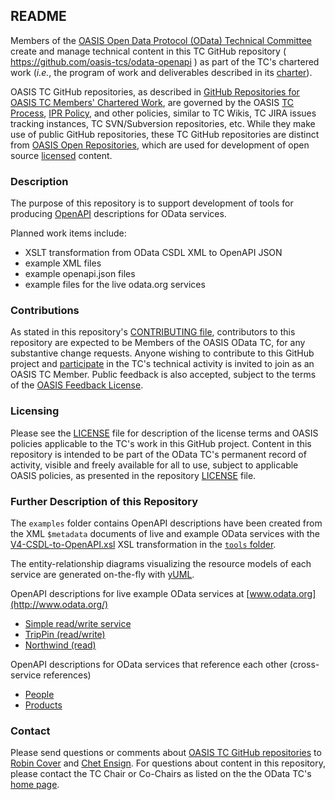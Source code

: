<div>
<h2>README</h2>

<p>Members of the <a href="https://www.oasis-open.org/committees/odata/">OASIS Open Data Protocol (OData) Technical Committee</a> create and manage technical content in this TC GitHub repository ( <a href="https://github.com/oasis-tcs/odata-openapi">https://github.com/oasis-tcs/odata-openapi</a> ) as part of the TC's chartered work (<i>i.e.</i>, the program of work and deliverables described in its <a href="https://www.oasis-open.org/committees/odata/charter.php">charter</a>).</p>

<p>OASIS TC GitHub repositories, as described in <a href="https://www.oasis-open.org/resources/tcadmin/github-repositories-for-oasis-tc-members-chartered-work">GitHub Repositories for OASIS TC Members' Chartered Work</a>, are governed by the OASIS <a href="https://www.oasis-open.org/policies-guidelines/tc-process">TC Process</a>, <a href="https://www.oasis-open.org/policies-guidelines/ipr">IPR Policy</a>, and other policies, similar to TC Wikis, TC JIRA issues tracking instances, TC SVN/Subversion repositories, etc.  While they make use of public GitHub repositories, these TC GitHub repositories are distinct from <a href="https://www.oasis-open.org/resources/open-repositories">OASIS Open Repositories</a>, which are used for development of open source <a href="https://www.oasis-open.org/resources/open-repositories/licenses">licensed</a> content.</p>
</div>

<div>
<h3>Description</h3>

<p>The purpose of this repository is to support development of tools for producing <a href="https://github.com/OAI/OpenAPI-Specification">OpenAPI</a> descriptions for OData services.</p>
<p>Planned work items include:
<ul>
<li>XSLT transformation from OData CSDL XML to OpenAPI JSON</li>
<li>example XML files</li>
<li>example openapi.json files</li>
<li>example files for the live odata.org services</li>
</ul></p>

</div>

<div>
<h3>Contributions</h3>
<p>As stated in this repository's <a href="https://github.com/oasis-tcs/odata-openapi/blob/master/CONTRIBUTING.md">CONTRIBUTING file</a>, contributors to this repository are expected to be Members of the OASIS OData TC, for any substantive change requests.  Anyone wishing to contribute to this GitHub project and <a href="https://www.oasis-open.org/join/participation-instructions">participate</a> in the TC's technical activity is invited to join as an OASIS TC Member.  Public feedback is also accepted, subject to the terms of the <a href="https://www.oasis-open.org/policies-guidelines/ipr#appendixa">OASIS Feedback License</a>.</p>
</div>

<div>
<h3>Licensing</h3>
<p>Please see the <a href="https://github.com/oasis-tcs/odata-openapi/blob/master/LICENSE.md">LICENSE</a> file for description of the license terms and OASIS policies applicable to the TC's work in this GitHub project. Content in this repository is intended to be part of the OData TC's permanent record of activity, visible and freely available for all to use, subject to applicable OASIS policies, as presented in the repository <a href="https://github.com/oasis-tcs/odata-openapi/blob/master/LICENSE.md">LICENSE</a> file.</p>
</div>


<h3>Further Description of this Repository</h3>

The `examples` folder contains OpenAPI descriptions have been created from the XML `$metadata` documents of live and example OData services with the [V4-CSDL-to-OpenAPI.xsl](tools/V4-CSDL-to-OpenAPI.xsl) XSL transformation in the [`tools` folder](tools). 

The entity-relationship diagrams visualizing the resource models of each service are generated on-the-fly with [yUML](http://yuml.me/).

OpenAPI descriptions for live example OData services at [www.odata.org](http://www.odata.org/)

 - [Simple read/write service](http://petstore.swagger.io/?url=https://raw.githubusercontent.com/oasis-tcs/odata-openapi/master/examples/example.openapi.json)
 - [TripPin (read/write)](http://petstore.swagger.io/?url=https://raw.githubusercontent.com/oasis-tcs/odata-openapi/master/examples/TripPin.openapi.json)
 - [Northwind (read)](http://petstore.swagger.io/?url=https://raw.githubusercontent.com/oasis-tcs/odata-openapi/master/examples/Northwind.openapi.json)

OpenAPI descriptions for OData services that reference each other (cross-service references)
 - [People](http://petstore.swagger.io/?url=https://raw.githubusercontent.com/oasis-tcs/odata-openapi/master/examples/People.openapi.json)
 - [Products](http://petstore.swagger.io/?url=https://raw.githubusercontent.com/oasis-tcs/odata-openapi/master/examples/Products.openapi.json)

<div>

<h3>Contact</h3>
<p>Please send questions or comments about <a href="https://www.oasis-open.org/resources/tcadmin/github-repositories-for-oasis-tc-members-chartered-work">OASIS TC GitHub repositories</a> to <a href="mailto:robin@oasis-open.org">Robin Cover</a> and <a href="mailto:chet.ensign@oasis-open.org">Chet Ensign</a>.  For questions about content in this repository, please contact the TC Chair or Co-Chairs as listed on the the OData TC's <a href="https://www.oasis-open.org/committees/odata/">home page</a>.</p>
</div>
